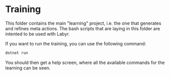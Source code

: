# Training

This folder contains the main "learning" project, i.e. the one that generates and refines meta actions.
The bash scripts that are laying in this folder are intented to be used with Labyr.

If you want to run the training, you can use the following command:
```bash
dotnet run
```
You should then get a help screen, where all the available commands for the learning can be seen.
